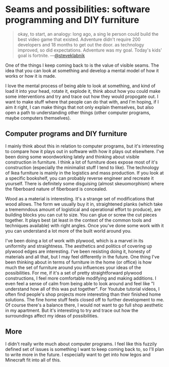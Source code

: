 # Seams and possibilities: software programming and DIY furniture

> okay, to start, an analogy: long ago, a sing le person could build the best video game that existed. Adventure didn't require 200 developers and 18 months to get out the door. as technology improved, so did expectations. Adventure was my goal. Today's kids' goal is fortnite. 
—[@steveklabnik](https://twitter.com/steveklabnik/status/1397931260136284166?s=20)

One of the things I keep coming back to is the value of visible seams. The idea that you can look at something and develop a mental model of how it works or how it is made.

I love the mental process of being able to look at something, and kind of load it into your head, rotate it, explode it, think about how you could make some interventions and try and trace out how they would propogate out. I want to make stuff where that people can do that with, and I'm hoping, if I aim it right, I can make things that not only explain themselves, but also open a path to understanding other things (other computer programs, maybe computers themselves).

## Computer programs and DIY furniture

I mainly think about this in relation to computer programs, but it's interesting to compare how it plays out in software with how it plays out elsewhere. I've been doing some woordworking lately and thinking about visible construction in furniture. I think a lot of furniture does expose most of it's construction (especially the minimalist stuff I tend to like). The technology of Ikea furniture is mainly in the logistics and mass production. If you look at a specific bookshelf, you can probably reverse engineer and recreate it yourself. There is definitely some disguising (almost skeuomorphism) where the fiberboard nature of fiberboard is concealed.

Wood as a material is interesting. It's a strange set of modifications that wood allows. The form we usually buy it in, straightened planks (which take a trememndous amount of logistical and operational effort to produce), are building blocks you can cut to size. You can glue or screw the cut pieces together. It plays best (at least in the context of the common tools and techniques available) with right angles. Once you've done some work with it you can understand a lot more of the built world around you.

I've been doing a lot of work with plywood, which is a marvel in its uniformity and straightness. The aesthetics and politics of covering up plywood edges are interesting. I've been resisting doing it, honesty of materials and all that, but I may feel differently in the future. One thing I've been thinking about in terms of furniture in the home (or office) is how much the set of furniture around you influences your ideas of the possibilities. For me, if it's a set of pretty straightforward plywood constructions, I feel more comfortable modifying and making additions. I even feel a sense of calm from being able to look around and feel like "I understand how all of this was put together". For Youtube tutorial videos, I often find people's shop projects more interesting than their finished home solutions. The fine home stuff feels closed off to further development to me. Of course there's a balance there, I would not want to go full shop aesthetic in my apartment. But it's interesting to try and trace out how the surroundings affect my ideas of possibilities.

## More

I didn't really write much about computer programs. I feel like this fuzzily defined set of issues is something I want to keep coming back to, so I'll plan to write more in the future. I especially want to get into how legos and Minecraft fit into all of this.
